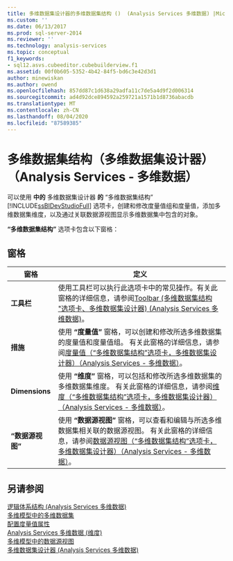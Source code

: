 ```yaml
---
title: 多维数据集设计器的多维数据集结构 ()  (Analysis Services 多维数据) |Microsoft Docs
ms.custom: ''
ms.date: 06/13/2017
ms.prod: sql-server-2014
ms.reviewer: ''
ms.technology: analysis-services
ms.topic: conceptual
f1_keywords:
- sql12.asvs.cubeeditor.cubebuilderview.f1
ms.assetid: 00f0b605-5352-4b42-84f5-bd6c3e42d3d1
author: minewiskan
ms.author: owend
ms.openlocfilehash: 857dd87c1d638a29adfa11c7de5a4d9f2d006314
ms.sourcegitcommit: ad4d92dce894592a259721a1571b1d8736abacdb
ms.translationtype: MT
ms.contentlocale: zh-CN
ms.lasthandoff: 08/04/2020
ms.locfileid: "87589385"
---
```

# <a name="cube-structure-cube-designer-analysis-services---multidimensional-data"></a>多维数据集结构（多维数据集设计器）（Analysis Services - 多维数据）
  可以使用 **中的** 多维数据集设计器 **的** “多维数据集结构” [!INCLUDE[ssBIDevStudioFull](../includes/ssbidevstudiofull-md.md)] 选项卡，创建和修改度量值组和度量值，添加多维数据集维度，以及通过关联数据源视图显示多维数据集中包含的对象。  
  
 **“多维数据集结构”** 选项卡包含以下窗格：  
  
## <a name="panes"></a>窗格  
  
|窗格|定义|  
|----------|----------------|  
|**工具栏**|使用工具栏可以执行此选项卡中的常见操作。有关此窗格的详细信息，请参阅[Toolbar &#40;多维数据集结构 "选项卡、多维数据集设计器&#41; &#40;Analysis Services 多维数据&#41;](toolbar-cube-structure-cube-designer-analysis-services-multidimensional-data.md)。|  
|**措施**|使用 **“度量值”** 窗格，可以创建和修改所选多维数据集的度量值和度量值组。 有关此窗格的详细信息，请参阅[度量值（“多维数据集结构”选项卡，多维数据集设计器）（Analysis Services - 多维数据）](measures-cube-structure-cube-designer-analysis-services-multidimensional-data.md)。|  
|**Dimensions**|使用 **“维度”** 窗格，可以包括和修改所选多维数据集的多维数据集维度。 有关此窗格的详细信息，请参阅[维度（“多维数据集结构”选项卡，多维数据集设计器）（Analysis Services - 多维数据）](dimensions-cube-structure-cube-designer-analysis-services-multidimensional-data.md)。|  
|**“数据源视图”**|使用 **“数据源视图”** 窗格，可以查看和编辑与所选多维数据集相关联的数据源视图。 有关此窗格的详细信息，请参阅[数据源视图（“多维数据集结构”选项卡，多维数据集设计器）（Analysis Services - 多维数据）](data-source-view-cube-designer-analysis-services-multidimensional-data.md)。|  
  
## <a name="see-also"></a>另请参阅  
 [逻辑体系结构 &#40;Analysis Services 多维数据&#41;](multidimensional-models/olap-logical/understanding-microsoft-olap-logical-architecture.md)   
 [多维模型中的多维数据集](multidimensional-models/cubes-in-multidimensional-models.md)   
 [配置度量值属性](multidimensional-models/configure-measure-properties.md)   
 [Analysis Services 多维数据 &#40;维度&#41;](multidimensional-models-olap-logical-dimension-objects/dimensions-analysis-services-multidimensional-data.md)   
 [多维模型中的数据源视图](multidimensional-models/data-source-views-in-multidimensional-models.md)   
 [多维数据集设计器 &#40;Analysis Services 多维数据&#41;](cube-designer-analysis-services-multidimensional-data.md)  
  
  
